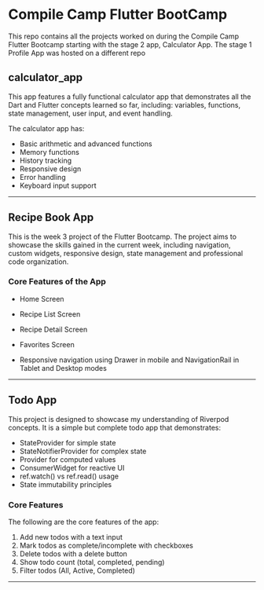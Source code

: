 # Compile Camp Flutter BootCamp

This repo contains all the projects worked on during the Compile Camp Flutter Bootcamp starting with the stage 2 app, Calculator App. The stage 1 Profile App was hosted on a different repo

## calculator_app

This app features a fully functional calculator app that demonstrates all the Dart and Flutter concepts learned so far, including: variables, functions, state management, user input, and event handling.

The calculator app has:

- Basic arithmetic and advanced functions
- Memory functions
- History tracking
- Responsive design
- Error handling
- Keyboard input support

---

## Recipe Book App

This is the week 3 project of the Flutter Bootcamp. The project aims to showcase the skills gained in the current week, including navigation, custom widgets, responsive design, state management and professional code organization.

### Core Features of the App

- Home Screen

- Recipe List Screen

- Recipe Detail Screen

- Favorites Screen 

- Responsive navigation using Drawer in mobile and NavigationRail in Tablet and Desktop modes

---

## Todo App

This project is designed to showcase my understanding of Riverpod concepts. It is a simple but complete todo app that demonstrates:
- StateProvider for simple state
- StateNotifierProvider for complex state
- Provider for computed values
- ConsumerWidget for reactive UI
- ref.watch() vs ref.read() usage
- State immutability principles

### Core Features

The following are the core features of the app:
1. Add new todos with a text input
2. Mark todos as complete/incomplete with checkboxes
3. Delete todos with a delete button
4. Show todo count (total, completed, pending)
5. Filter todos (All, Active, Completed)

---